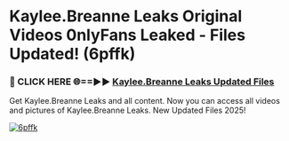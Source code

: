 # Kaylee.Breanne Leaks Original Videos 0nlyFans Leaked - Files Updated! (6pffk)

<h3>🔴 CLICK HERE 🌐==►► <a href="https://tinyurl.com/x26r9saj" rel="nofollow">Kaylee.Breanne Leaks Updated Files</a></h3>

Get Kaylee.Breanne Leaks and all content. Now you can access all videos and pictures of Kaylee.Breanne Leaks. New Updated Files 2025!

[![6pffk](https://i.imgur.com/LkgZPqh.gif)](https://tinyurl.com/x26r9saj)
